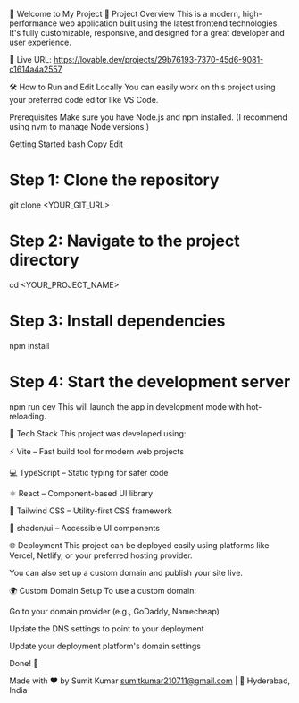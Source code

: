 🚀 Welcome to My Project
📄 Project Overview
This is a modern, high-performance web application built using the latest frontend technologies. It's fully customizable, responsive, and designed for a great developer and user experience.

🔗 Live URL: https://lovable.dev/projects/29b76193-7370-45d6-9081-c1614a4a2557

🛠️ How to Run and Edit Locally
You can easily work on this project using your preferred code editor like VS Code.

Prerequisites
Make sure you have Node.js and npm installed. (I recommend using nvm to manage Node versions.)

Getting Started
bash
Copy
Edit
# Step 1: Clone the repository
git clone <YOUR_GIT_URL>

# Step 2: Navigate to the project directory
cd <YOUR_PROJECT_NAME>

# Step 3: Install dependencies
npm install

# Step 4: Start the development server
npm run dev
This will launch the app in development mode with hot-reloading.

🧰 Tech Stack
This project was developed using:

⚡ Vite – Fast build tool for modern web projects

💻 TypeScript – Static typing for safer code

⚛️ React – Component-based UI library

🎨 Tailwind CSS – Utility-first CSS framework

🧩 shadcn/ui – Accessible UI components

🌐 Deployment
This project can be deployed easily using platforms like Vercel, Netlify, or your preferred hosting provider.

You can also set up a custom domain and publish your site live.

🌍 Custom Domain Setup
To use a custom domain:

Go to your domain provider (e.g., GoDaddy, Namecheap)

Update the DNS settings to point to your deployment

Update your deployment platform's domain settings

Done! 🎉

Made with ❤️ by Sumit Kumar
sumitkumar210711@gmail.com | 📍 Hyderabad, India
